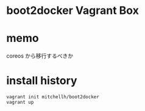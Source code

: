 # boot2docker Vagrant Box


# memo
  coreos から移行するべきか

# install history
    vagrant init mitchellh/boot2docker
    vagrant up
